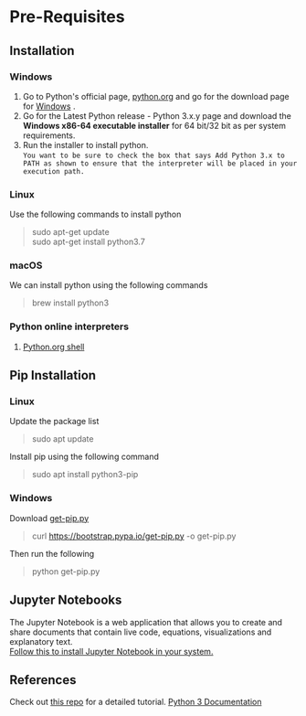 # Pre-Requisites

## Installation 

### Windows 

1. Go to Python's official page, [python.org](http://python.org) and go for the download page for [Windows](https://www.python.org/downloads/windows/) .
2. Go for the Latest Python release - Python 3.x.y page and download the <b>Windows x86-64 executable installer</b> for 64 bit/32 bit as per system requirements.  
3. Run the installer to install python. <br/>
`You want to be sure to check the box that says Add Python 3.x to PATH as shown to ensure that the interpreter will be placed in your execution path.` 

### Linux
Use the following commands to install python 
> sudo apt-get update <br/>
> sudo apt-get install python3.7


### macOS
We can install python using the following commands <br/>
> brew install python3

### Python online interpreters 
1. [Python.org shell](https://www.python.org/shell/)

## Pip Installation
### Linux
Update the package list <br/>
> sudo apt update <br/>

Install pip using the following command <br/>

> sudo apt install python3-pip <br/>

### Windows
Download [get-pip.py](https://bootstrap.pypa.io/get-pip.py) <br/>
> curl https://bootstrap.pypa.io/get-pip.py -o get-pip.py

Then run the following <br/>
> python get-pip.py <br/>



## Jupyter Notebooks 

The Jupyter Notebook is a web application that allows you to create and share documents that contain live code, equations, visualizations and explanatory text. <br/>
[Follow this to install Jupyter Notebook in your system.](https://jupyter.readthedocs.io/en/latest/install.html)

## References 
Check out [this repo](https://github.com/abhijithneilabraham/Python-tutorial-for-beginners) for a detailed tutorial.
[Python 3 Documentation](https://docs.python.org/3/)
